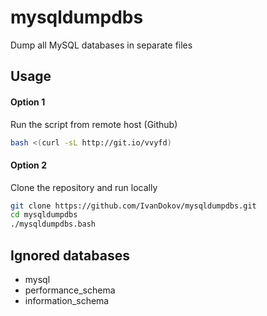 # mysqldumpdbs

Dump all MySQL databases in separate files

## Usage

#### Option 1

Run the script from remote host (Github)

```bash
bash <(curl -sL http://git.io/vvyfd)
```

#### Option 2

Clone the repository and run locally

```bash
git clone https://github.com/IvanDokov/mysqldumpdbs.git
cd mysqldumpdbs
./mysqldumpdbs.bash
```

## Ignored databases

* mysql
* performance_schema
* information_schema